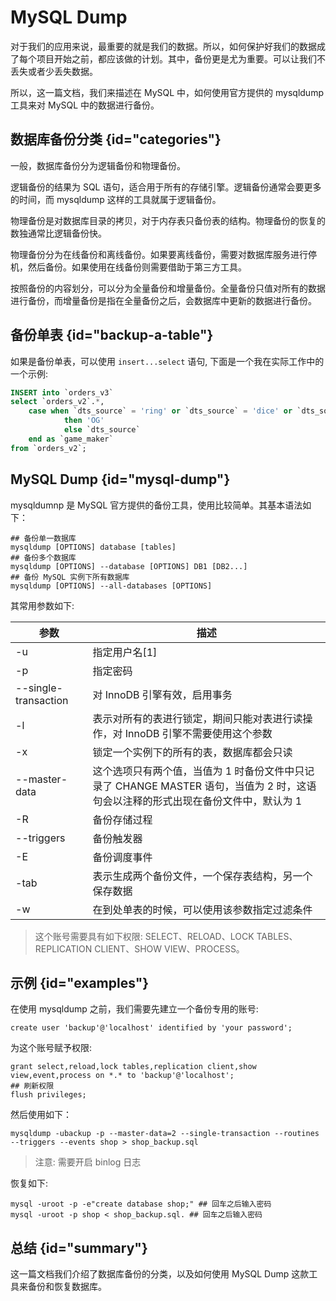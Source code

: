 # MySQL Dump

对于我们的应用来说，最重要的就是我们的数据。所以，如何保护好我们的数据成了每个项目开始之前，都应该做的计划。其中，备份更是尤为重要。可以让我们不丢失或者少丢失数据。

所以，这一篇文档，我们来描述在 MySQL 中，如何使用官方提供的 mysqldump 工具来对 MySQL 中的数据进行备份。

## 数据库备份分类 {id="categories"}

一般，数据库备份分为逻辑备份和物理备份。

逻辑备份的结果为 SQL 语句，适合用于所有的存储引擎。逻辑备份通常会要更多的时间，而 mysqldump 这样的工具就属于逻辑备份。

物理备份是对数据库目录的拷贝，对于内存表只备份表的结构。物理备份的恢复的数独通常比逻辑备份快。

物理备份分为在线备份和离线备份。如果要离线备份，需要对数据库服务进行停机，然后备份。如果使用在线备份则需要借助于第三方工具。

按照备份的内容划分，可以分为全量备份和增量备份。全量备份只值对所有的数据进行备份，而增量备份是指在全量备份之后，会数据库中更新的数据进行备份。

## 备份单表 {id="backup-a-table"}

如果是备份单表，可以使用 `insert...select` 语句, 下面是一个我在实际工作中的一个示例:
```SQL
INSERT into `orders_v3`
select `orders_v2`.*,
	case when `dts_source` = 'ring' or `dts_source` = 'dice' or `dts_source` = 'crash' or `dts_source` = 'sabang' or `dts_source` = 'color_game' or `dts_source` = 'scratch'
			then 'OG'
			else `dts_source`  
	end as `game_maker`
from `orders_v2`;
```

## MySQL Dump {id="mysql-dump"}

mysqldumnp 是 MySQL 官方提供的备份工具，使用比较简单。其基本语法如下：
```Shell
## 备份单一数据库
mysqldump [OPTIONS] database [tables]
## 备份多个数据库
mysqldump [OPTIONS] --database [OPTIONS] DB1 [DB2...]
## 备份 MySQL 实例下所有数据库
mysqldump [OPTIONS] --all-databases [OPTIONS]
```

其常用参数如下:

| 参数                   | 描述                                                                           |
|----------------------|------------------------------------------------------------------------------|
| -u                   | 指定用户名[1]                                                                     |
| -p                   | 指定密码                                                                         |
| --single-transaction | 对 InnoDB 引擎有效，启用事务                                                           |
| -l                   | 表示对所有的表进行锁定，期间只能对表进行读操作，对 InnoDB 引擎不需要使用这个参数                                 |
| -x                   | 锁定一个实例下的所有的表，数据库都会只读                                                         |
| --master-data        | 这个选项只有两个值，当值为 1 时备份文件中只记录了 CHANGE MASTER 语句，当值为 2 时，这语句会以注释的形式出现在备份文件中，默认为 1 |
| -R                   | 备份存储过程                                                                       |
| --triggers           | 备份触发器                                                                        |
| -E                   | 备份调度事件                                                                       |
| -tab                 | 表示生成两个备份文件，一个保存表结构，另一个保存数据                                                   |
| -w                   | 在到处单表的时候，可以使用该参数指定过滤条件                                                       |

> 这个账号需要具有如下权限: SELECT、RELOAD、LOCK TABLES、REPLICATION CLIENT、SHOW VIEW、PROCESS。

## 示例 {id="examples"}

在使用 mysqldump 之前，我们需要先建立一个备份专用的账号:
```Shell
create user 'backup'@'localhost' identified by 'your password';
```

为这个账号赋予权限:
```Shell
grant select,reload,lock tables,replication client,show view,event,process on *.* to 'backup'@'localhost';
## 刷新权限
flush privileges;
```

然后使用如下：
```Shell
mysqldump -ubackup -p --master-data=2 --single-transaction --routines --triggers --events shop > shop_backup.sql
```
> 注意: 需要开启 binlog 日志

恢复如下:
```Shell
mysql -uroot -p -e"create database shop;" ## 回车之后输入密码
mysql -uroot -p shop < shop_backup.sql. ## 回车之后输入密码
```

## 总结 {id="summary"}

这一篇文档我们介绍了数据库备份的分类，以及如何使用 MySQL Dump 这款工具来备份和恢复数据库。